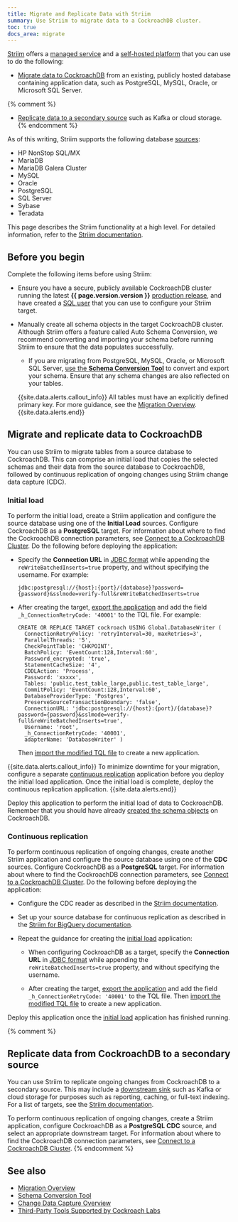 ```yaml
---
title: Migrate and Replicate Data with Striim
summary: Use Striim to migrate data to a CockroachDB cluster.
toc: true
docs_area: migrate
---
```


[Striim](https://www.striim.com/) offers a [managed service](https://www.striim.com/product/striim-cloud/) and a [self-hosted platform](https://www.striim.com/product/striim-platform/) that you can use to do the following:

- [Migrate data to CockroachDB](#migrate-and-replicate-data-to-cockroachdb) from an existing, publicly hosted database containing application data, such as PostgreSQL, MySQL, Oracle, or Microsoft SQL Server. 

{% comment %}
- [Replicate data to a secondary source](#replicate-data-from-cockroachdb-to-a-secondary-source) such as Kafka or cloud storage.
{% endcomment %}

As of this writing, Striim supports the following database [sources](https://www.striim.com/docs/en/sources.html):

- HP NonStop SQL/MX
- MariaDB
- MariaDB Galera Cluster
- MySQL
- Oracle
- PostgreSQL
- SQL Server
- Sybase
- Teradata

This page describes the Striim functionality at a high level. For detailed information, refer to the [Striim documentation](https://www.striim.com/docs/platform/en/pipelines.html).

## Before you begin

Complete the following items before using Striim:

- Ensure you have a secure, publicly available CockroachDB cluster running the latest **{{ page.version.version }}** [production release](../releases/index.html), and have created a [SQL user](security-reference/authorization.html#sql-users) that you can use to configure your Striim target.

- Manually create all schema objects in the target CockroachDB cluster. Although Striim offers a feature called Auto Schema Conversion, we recommend converting and importing your schema before running Striim to ensure that the data populates successfully.
    - If you are migrating from PostgreSQL, MySQL, Oracle, or Microsoft SQL Server, [use the **Schema Conversion Tool**](../cockroachcloud/migrations-page.html) to convert and export your schema. Ensure that any schema changes are also reflected on your tables.

    {{site.data.alerts.callout_info}}
    All tables must have an explicitly defined primary key. For more guidance, see the [Migration Overview](migration-overview.html#step-1-convert-your-schema).
    {{site.data.alerts.end}}

## Migrate and replicate data to CockroachDB

You can use Striim to migrate tables from a source database to CockroachDB. This can comprise an initial load that copies the selected schemas and their data from the source database to CockroachDB, followed by continuous replication of ongoing changes using Striim change data capture (CDC).

### Initial load

To perform the initial load, create a Striim application and configure the source database using one of the **Initial Load** sources. Configure CockroachDB as a **PostgreSQL** target. For information about where to find the CockroachDB connection parameters, see [Connect to a CockroachDB Cluster](connect-to-the-database.html). Do the following before deploying the application:

- Specify the **Connection URL** in [JDBC format](connect-to-the-database.html?filters=java&#step-5-connect-to-the-cluster) while appending the `reWriteBatchedInserts=true` property, and without specifying the username. For example:

	~~~
	jdbc:postgresql://{host}:{port}/{database}?password={password}&sslmode=verify-full&reWriteBatchedInserts=true
	~~~

- After creating the target, [export the application](https://www.striim.com/docs/platform/en/hands-on-quick-tour.html#UUID-a846e232-87e4-d88b-eb77-fa80691bbdf7) and add the field `_h_ConnectionRetryCode: '40001'` to the TQL file. For example:

	~~~
	CREATE OR REPLACE TARGET cockroach USING Global.DatabaseWriter ( 
	  ConnectionRetryPolicy: 'retryInterval=30, maxRetries=3', 
	  ParallelThreads: '5', 
	  CheckPointTable: 'CHKPOINT', 
	  BatchPolicy: 'EventCount:128,Interval:60', 
	  Password_encrypted: 'true', 
	  StatementCacheSize: '4', 
	  CDDLAction: 'Process', 
	  Password: 'xxxxx', 
	  Tables: 'public.test_table_large,public.test_table_large', 
	  CommitPolicy: 'EventCount:128,Interval:60', 
	  DatabaseProviderType: 'Postgres', 
	  PreserveSourceTransactionBoundary: 'false', 
	  ConnectionURL: 'jdbc:postgresql://{host}:{port}/{database}?password={password}&sslmode=verify-full&reWriteBatchedInserts=true', 
	  Username: 'root', 
	  _h_ConnectionRetryCode: '40001', 
	  adapterName: 'DatabaseWriter' ) 
	~~~

	Then [import the modified TQL file](https://www.striim.com/docs/platform/en/creating-apps-by-importing-tql.html) to create a new application.

{{site.data.alerts.callout_info}}
To minimize downtime for your migration, configure a separate [continuous replication](#continuous-replication) application before you deploy the initial load application. Once the initial load is complete, deploy the continuous replication application.
{{site.data.alerts.end}}

Deploy this application to perform the initial load of data to CockroachDB. Remember that you should have already [created the schema objects](#before-you-begin) on CockroachDB.

### Continuous replication

To perform continuous replication of ongoing changes, create another Striim application and configure the source database using one of the **CDC** sources. Configure CockroachDB as a **PostgreSQL** target. For information about where to find the CockroachDB connection parameters, see [Connect to a CockroachDB Cluster](connect-to-the-database.html). Do the following before deploying the application:

- Configure the CDC reader as described in the [Striim documentation](https://www.striim.com/docs/en/switching-from-initial-load-to-continuous-replication.html).

- Set up your source database for continuous replication as described in the [Striim for BigQuery documentation](https://www.striim.com/docs/GCP/StriimForBigQuery/en/connect_source-select.html).

- Repeat the guidance for creating the [initial load](#initial-load) application:

	- When configuring CockroachDB as a target, specify the **Connection URL** in [JDBC format](connect-to-the-database.html?filters=java&#step-5-connect-to-the-cluster) while appending the `reWriteBatchedInserts=true` property, and without specifying the username.

	- After creating the target, [export the application](https://www.striim.com/docs/platform/en/hands-on-quick-tour.html#UUID-a846e232-87e4-d88b-eb77-fa80691bbdf7) and add the field `_h_ConnectionRetryCode: '40001'` to the TQL file. Then [import the modified TQL file](https://www.striim.com/docs/platform/en/creating-apps-by-importing-tql.html) to create a new application.

Deploy this application once the [initial load](#initial-load) application has finished running. 

{% comment %}
## Replicate data from CockroachDB to a secondary source

You can use Striim to replicate ongoing changes from CockroachDB to a secondary source. This may include a [downstream sink](changefeed-sinks.html) such as Kafka or cloud storage for purposes such as reporting, caching, or full-text indexing. For a list of targets, see the [Striim documentation](https://www.striim.com/docs/en/targets.html).

To perform continuous replication of ongoing changes, create a Striim application, configure CockroachDB as a **PostgreSQL CDC** source, and select an appropriate downstream target. For information about where to find the CockroachDB connection parameters, see [Connect to a CockroachDB Cluster](connect-to-the-database.html).
{% endcomment %}

## See also

- [Migration Overview](migration-overview.html)
- [Schema Conversion Tool](../cockroachcloud/migrations-page.html)
- [Change Data Capture Overview](change-data-capture-overview.html)
- [Third-Party Tools Supported by Cockroach Labs](third-party-database-tools.html)